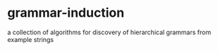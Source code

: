# grammar-induction
a collection of algorithms for discovery of hierarchical grammars from example strings

